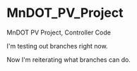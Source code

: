 # MnDOT_PV_Project
MnDOT PV Project, Controller Code

I'm testing out branches right now.

Now I'm reiterating what branches can do.
